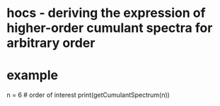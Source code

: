# hocs - deriving the expression of higher-order cumulant spectra for arbitrary order

# example
n = 6 # order of interest
print(getCumulantSpectrum(n))
